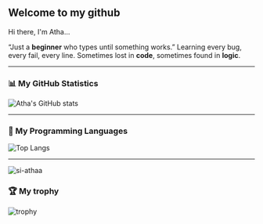 ## Welcome to my github

Hi there, I'm Atha...

“Just a **beginner** who types until something works.”
Learning every bug, every fail, every line.
Sometimes lost in **code**, sometimes found in **logic**.

---

### 📊 My GitHub Statistics
![Atha's GitHub stats](https://github-readme-stats.vercel.app/api?username=si-athaa&show_icons=true&theme=tokyonight&cache=623127)

---

### 🧠 My Programming Languages
![Top Langs](https://github-readme-stats.vercel.app/api/top-langs/?username=si-athaa&layout=compact&theme=tokyonight&cache=123471)

---

<p><img align="center" src="https://github-readme-streak-stats.herokuapp.com/?user=si-athaa&show_icons=true&theme=tokyonight&cache=321456" alt="si-athaa" /></p> 

### 🏆 My trophy
![trophy](https://github-profile-trophy.vercel.app/?username=si-athaa&show_icons=true&theme=tokyonight&cache=312435)
